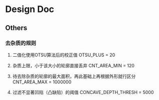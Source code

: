 # Design Doc

## Others

### 去杂质的规则

1. 二值化使用OTSU算法后的校正值
OTSU_PLUS = 20

2. 杂质上限，小于该大小的轮廓直接丢弃
CNT_AREA_MIN = 120

3. 待去除杂质的轮廓的最大面积，再此基础上再根据外形就行区分
CNT_AREA_MAX = 1000000

4. 过滤不显著凹陷（凸缺陷）的阈值
CONCAVE_DEPTH_THRESH = 5000
